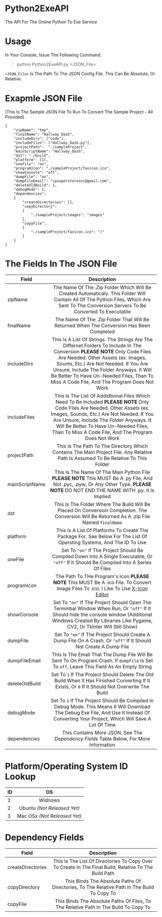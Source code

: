 # Python2ExeAPI
The API For The Online Python To Exe Service

# Usage
In Your Console, Issue The Following Command:
> python Python2ExeAPI.py <JSON_File>
  
`<JSON_File>` Is The Path To The JSON Config File. This Can Be Absolute, Or Relative.

# Exapmle JSON File 
(This Is The Sample JSON File To Run To Convert The Sample Project - All Provided)
```
{
	"zipName": "tmp",
	"finalName": "Hallway Dash",
	"includeDirs": ["code"],
	"includeFiles": ["Hallway_Dash.py"],
	"projectPath":  "./sampleProject",
	"mainScriptName": "Hallway_Dash",
	"dst": "./build",
	"platform": [1],
	"oneFile": "on",
	"programIcon": "./sampleProject/favicon.ico",
	"showConsole": "off",
	"dumpFile": "on",
	"dumpFileEmail": "cpsuperstoreinc@gmail.com",
	"deleteOldBuild": 1,
	"debugMode": 1,
	"dependencies":
	{
		"createDirectories": [],
		"copyDirectory":
		{
			"./sampleProject/images": "images"
		},
		"copyFile":
		{
			"./sampleProject/favicon.ico": "/"
		}
	}
}

```
# The Fields In The JSON File
| Field        | Description           |
| ------------- |:-------------:|
| zipName      | The Name Of The .Zip Folder Which Will Be Created Automaticaly. This Folder Will Contain All Of The Python Files, Which Are Sent To The Conversion Servers To Be Converted To Executable|
| finalName | The Name Of The .Zip Folder That Will Be Returned When The Conversion Has Been Completed |
| includeDirs | This Is A List Of Strings. The Strings Are The Differnet Folders To Include In The Conversion **PLEASE NOTE** Only Code Files Are Needed. Other Assets (ex. Images, Sounts, Etc.) Are Not Needed. If You Are Unsure, Include The Folder Anyways. It Will Be Better To Have Un-Needed Files, Than To Miss A Code File, And The Program Does Not Work |
| includeFiles | This Is The List Of Addidtional Files Which Need To Be Included **PLEASE NOTE** Only Code Files Are Needed. Other Assets (ex. Images, Sounds, Etc.) Are Not Needed. If You Are Unsure, Include The Folder Anyways. It Will Be Better To Have Un-Needed Files, Than To Miss A Code File, And The Program Does Not Work |
| projectPath | This Is The Path To The Directory Which Contains The Main Project File. Any Relative Path Is Assumed To Be Relative To This Folder |
| mainScriptName | This Is The Name Of The Main Python File **PLEASE NOTE** This MUST Be A .py File, And Not .pyc, .pyw, Or Any Other Type. **PLEASE NOTE** DO NOT END THE NAME WITH .py. It Is Implied |
| dst | This Is The Folder Where The Build Will Be Placed On Conversion Completion. The Conversion Will Be Returned As A .zip File Named `finalName` |
| platform | This Is A List Of Platforms To Create The Package For. See Below For The List Of Opersting Systems, And The ID To Use |
| oneFile | Set To `"on"` If The Project Should Be Compiled Down Into A Single Executable, Or `"off"` If It Should Be Compiled Into A Series Of Files |
| programIcon | The Path To THe Program's Icon **PLEASE NOTE** This MUST Be A .ico File. To Convert Image Files To .ico, I Like To Use [X-Icon Editor](http://www.xiconeditor.com/) |
| showConsole | Set To `"on"` If The Project Should Open The Terminbal Window When Run, Or `"off"` If It Should hide the console window (Additional Windows Created By Libraries Like Pygame, CV2, Or TkInter Will Still Show) |
| dumpFile | Set To `"on"` If The Project Should Create A Dump File On A Crash, Or `"off"` If It Should Not Create A Dump File |
| dumpFileEmail | This Is The Email That The Dump File Will Be Sent To On Program Crash. If `dumpFile` Is Set To `off`, Leave This Field As An Empty String |
| deleteOldBuild | Set To `1` If The Project Should Delete The Old Build When It Has Finished Converting If It Exists, Or `0` If It Should Not Overwrite The Build |
| debugMode | Set To `1` If The Project Should Be Compiled In Debug Mode. This Means It Will Download The Debug Exe File, And Use It Instead Of Converting Your Project, Which Will Save A Lot Of Time |
| dependencies | This Contains More JSON. See The *Dependency Fields* Table Below, For More Information |

# Platform/Operating System ID Lookup
| ID        | OS           |
| ------------- |:-------------:|
| 1 | Widnows |
| 2 | Ubuntu *(Not Released Yet)* |
| 3 | Mac OSx *(Not Released Yet)* |

# Dependency Fields
| Field        | Description           |
| ------------- |:-------------:|
| createDirectories | This Is The List Of Directories To Copy Over To Create In The Final Build, Relative To The Build Path |
| copyDirectory | This Binds The Absolute Paths Of Directories, To The Relative Path In The Build To Copy To |
| copyFile | This Binds The Absolute Paths Of Files, To The Relative Path In The Build To Copy To |
